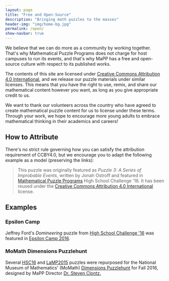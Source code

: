 ```yaml
---
layout: page
title: "Free and Open-Source"
description: "Bringing math puzzles to the masses"
header-img: "img/home-bg.jpg"
permalink: /open/
show-navbar: true
---
```


We believe that we can do more as a community by working together. That's why
Mathematical Puzzle Programs does not charge for host campuses to
run its events, and that's why MaPP has a free and open-source
culture with respect to its published works.

[copyleft]: https://en.wikipedia.org/wiki/Copyleft

The contents of this site are licensed under
[Creative Commons Attribution 4.0 International][cc4], and we release our
puzzle materials under similar licenses. This means that you have the right
to use, remix, and share our mathematical content however you want, as long
as you give appropriate credit to us.

[cc4]: http://creativecommons.org/licenses/by/4.0/

We want to thank our volunteers across the country who have agreed to
create mathematical puzzle content for us to license under these terms.
Through your work, we hope to encourage more young adults to embrace
mathematical thinking in their academics and careers!

## How to Attribute

There's no strict rule governing how you can satisfy the attribution
requirement of CCBY4.0, but we encourage you to adapt the following
example as a model (preserving the links):

> This puzzle was originally featured as
> *Puzzle 3: A Series of Improbable Events*, written by Jonah Ostroff and
> featured in
> [Mathematical Puzzle Programs](http://mappmath.org) High School Challenge '16.
> It has been reused under the
> [Creative Commons Attribution 4.0 International][cc4] license.

## Examples

### Epsilon Camp

Jeffrey Ford's *Domineering* puzzle from [High School Challenge '16][hsc16]
was featured in [Epsilon Camp 2016][epsilon].

[hsc16]: /programs/hsc/16/
[epsilon]: http://epsiloncamp.org/

### MoMath Dimensions Puzzlehunt

Several [HSC16][hsc16] and [LaMP2015][lamp] puzzles were repurposed for the
National Museum of Mathematics' (MoMath) [Dimensions Puzzlehunt][puzzlehunt]
for Fall 2016, designed by MaPP Director [Dr. Steven Clontz.][people]

[lamp]: https://github.com/MaPPmath/lamp-2015
[puzzlehunt]: http://puzzlehunt.momath.org/
[people]: /about/people
